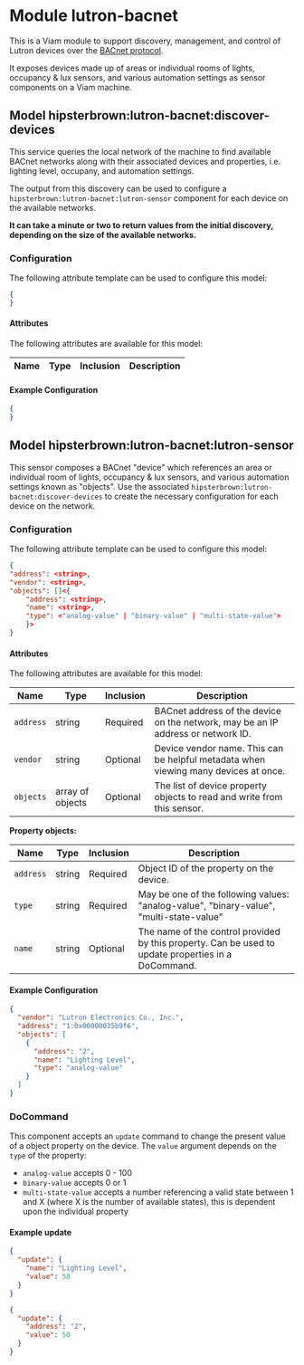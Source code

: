 # Module lutron-bacnet 

This is a Viam module to support discovery, management, and control of Lutron devices over the [BACnet protocol](https://en.wikipedia.org/wiki/BACnet).

It exposes devices made up of areas or individual rooms of lights, occupancy & lux sensors, and various automation settings as sensor components on a Viam machine.

## Model hipsterbrown:lutron-bacnet:discover-devices

This service queries the local network of the machine to find available BACnet networks along with their associated devices and properties, i.e. lighting level, occupany, and automation settings.

The output from this discovery can be used to configure a `hipsterbrown:lutron-bacnet:lutron-sensor` component for each device on the available networks.

**It can take a minute or two to return values from the initial discovery, depending on the size of the available networks.**

### Configuration
The following attribute template can be used to configure this model:

```json
{
}
```

#### Attributes

The following attributes are available for this model:

| Name          | Type   | Inclusion | Description                |
|---------------|--------|-----------|----------------------------|

#### Example Configuration

```json
{
}
```


## Model hipsterbrown:lutron-bacnet:lutron-sensor

This sensor composes a BACnet "device" which references an area or individual room of lights, occupancy & lux sensors, and various automation settings known as "objects".
Use the associated `hipsterbrown:lutron-bacnet:discover-devices` to create the necessary configuration for each device on the network.

### Configuration
The following attribute template can be used to configure this model:

```json
{
"address": <string>,
"vendor": <string>,
"objects": []<{
    "address": <string>,
    "name": <string>,
    "type": <"analog-value" | "binary-value" | "multi-state-value">
    }>
}
```

#### Attributes

The following attributes are available for this model:

| Name          | Type   | Inclusion | Description                |
|---------------|--------|-----------|----------------------------|
| `address` | string  | Required  | BACnet address of the device on the network, may be an IP address or network ID. |
| `vendor` | string | Optional  | Device vendor name. This can be helpful metadata when viewing many devices at once. |
| `objects` | array of objects | Optional  | The list of device property objects to read and write from this sensor. |

**Property objects:**

| Name          | Type   | Inclusion | Description                |
|---------------|--------|-----------|----------------------------|
| `address` | string  | Required  | Object ID of the property on the device. |
| `type` | string | Required  | May be one of the following values: "analog-value", "binary-value", "multi-state-value" |
| `name` | string | Optional  | The name of the control provided by this property. Can be used to update properties in a DoCommand. |

#### Example Configuration

```json
{
  "vendor": "Lutron Electronics Co., Inc.",
  "address": "1:0x00000035b9f6",
  "objects": [
    {
      "address": "2",
      "name": "Lighting Level",
      "type": "analog-value"
    }
  ]
}
```

### DoCommand

This component accepts an `update` command to change the present value of a object property on the device. The `value` argument depends on the `type` of the property:

- `analog-value` accepts 0 - 100
- `binary-value` accepts 0 or 1
- `multi-state-value` accepts a number referencing a valid state between 1 and X (where X is the number of available states), this is dependent upon the individual property 

#### Example update

```json
{
  "update": {
    "name": "Lighting Level",
    "value": 50
  }
}
```

```json
{
  "update": {
    "address": "2",
    "value": 50
  }
}
```
